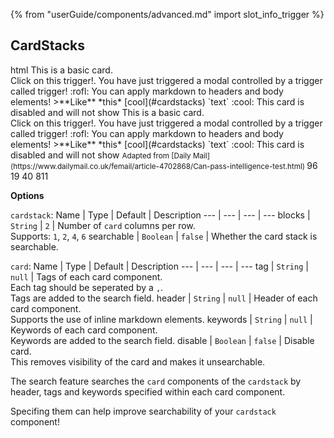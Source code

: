 {% from "userGuide/components/advanced.md" import slot_info_trigger %}

## CardStacks

<include src="codeAndOutputSeparate.md" boilerplate >
<variable name="highlightStyle">html</variable>
<variable name="code">
<cardstack searchable blocks="2">
    <card header="**Basic Card** :rocket:" tag="Basic Card" keywords="Basic">
        This is a basic card.<br>
        Click on this <trigger for="modal:triggerBait" trigger="click">trigger!</trigger>.
        <modal header="**You clicked on a Trigger!** :rocket:" id="modal:triggerBait">
          <md>You have just triggered a modal controlled by a trigger called trigger! :rofl:</md>
        </modal>
    </card>
    <card header="A *markdown* header" tag="Markdown, header, Cool" keywords="">
        You can apply markdown to headers and body elements!
        <box type="warning">
        <md>>**Like** *this* [cool](#cardstacks) `text` :cool:</md>
        </box>
    </card>
    <card header="Card with Image" keywords="Super duper cool" tag="Image, Cool">
      <annotate src="../../images/annotateSampleImage.png" height="500" alt="Sample Image">
        <a-point x="2%" y="13%" content="I am annotated" header="Annotated point"  opacity="0.2" size="20"/>
      </annotate>
    </card>
    <card header="Disabled card" tag="Disabled" keywords="Disabled" disabled>
      This card is disabled and will not show
    </card>
    <card header="An **interesting** question" tag="Question, Markdown" keywords="">
      <!-- Details of question omitted, check out the question component to learn more! -->
    </card>
</cardstack>
</variable>
<variable name="output">
<cardstack searchable blocks="2">
    <card header="**Basic Card** :rocket:" tag="Basic Card" keywords="Basic">
        This is a basic card.<br>
        Click on this <trigger for="modal:triggerBait" trigger="click">trigger!</trigger>.
        <modal header="**You clicked on a Trigger!** :rocket:" id="modal:triggerBait">
          <md>You have just triggered a modal controlled by a trigger called trigger! :rofl:</md>
        </modal>
    </card>
    <card header="A *markdown* header" tag="Markdown, header, Cool" keywords="">
        You can apply markdown to headers and body elements!
        <box type="warning">
        <md>>**Like** *this* [cool](#cardstacks) `text` :cool:</md>
        </box>
    </card>
    <card header="Card with Image" keywords="Super duper cool" tag="Image, Cool">
      <annotate src="../../images/annotateSampleImage.png" height="500" alt="Sample Image">
        <a-point x="2%" y="13%" content="I am annotated" header="Annotated point"  opacity="0.2" size="20"/>
      </annotate>
    </card>
    <card header="Disabled card" tag="Disabled" keywords="Disabled" disabled>
      This card is disabled and will not show
    </card>
    <card header="An **interesting** question" tag="Question, Markdown" keywords="">
      <question type="checkbox" header="Which of the following is correct?" hint="Think out of the box! :fas-box:">
        <pic src="{{baseUrl}}/images/math-question.jpg" alt="math question image" height="200" class="d-block mx-auto">
        <small><md>Adapted from [Daily Mail](https://www.dailymail.co.uk/femail/article-4702868/Can-pass-intelligence-test.html)</md>
        </small>
        </pic>
        <q-option correct reason="Multiply the numbers on the left together and add the leftmost number!">
          96
        </q-option>
        <q-option reason="Under normal circumstances, this would be correct.">
          19
        </q-option>
        <q-option correct reason="Simply add the running sum of the results as well!">
          40
        </q-option>
        <q-option>
          811
        </q-option>
      </question>
    </card>
</cardstack>
</variable>
</include>



****Options****

`cardstack`:
Name | Type | Default | Description
--- | --- | --- | ---
blocks | `String` | `2` | Number of `card` columns per row.<br> Supports: `1`, `2`, `4`, `6`
searchable | `Boolean` | `false` | Whether the card stack is searchable.

`card`:
Name | Type | Default | Description
--- | --- | --- | ---
tag | `String` | `null` | Tags of each card component.<br>Each tag should be seperated by a `,`.<br> Tags are added to the search field.
header | `String` | `null` | Header of each card component.<br> Supports the use of inline markdown elements.
keywords | `String` | `null` | Keywords of each card component.<br> Keywords are added to the search field.
disable | `Boolean` | `false` | Disable card. <br> This removes visibility of the card and makes it unsearchable. 
<box type="info">

The search feature searches the `card` components of the `cardstack` by header, tags and keywords specified within each card component. 

Specifing them can help improve searchability of your `cardstack` component!
</box>